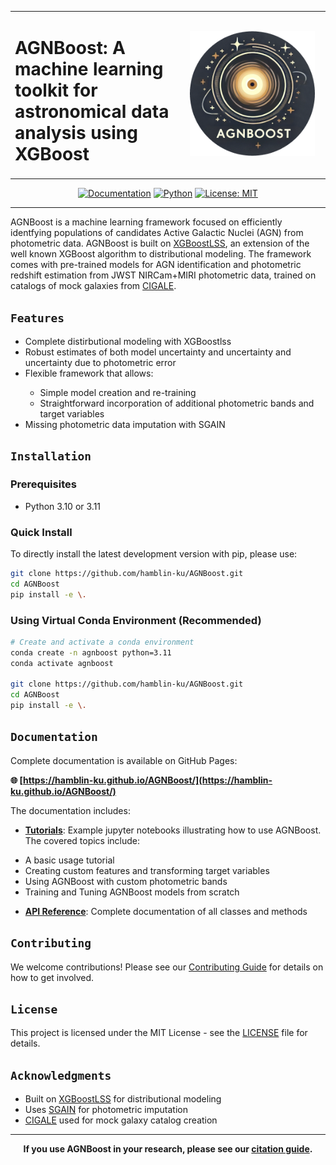 <div align="center">
  <table>
    <tr>
      <td align="left">
        <h1>AGNBoost: A machine learning toolkit for astronomical data analysis using XGBoost</h1>
      </td>
      <td align="center" width="220">
        <img src="figures/agnboost_logo.png" alt="AGNBoost Logo" width="200" height="200"/>
      </td>
    </tr>
  </table>
  
  [![Documentation](https://img.shields.io/badge/docs-github--pages-blue)](https://hamblin-ku.github.io/AGNBoost/)
  [![Python](https://img.shields.io/badge/python-3.8+-blue.svg)](https://www.python.org/downloads/)
  [![License: MIT](https://img.shields.io/badge/License-MIT-yellow.svg)](https://opensource.org/licenses/MIT)
</div>

---

AGNBoost is a machine learning framework focused on efficiently identfying populations of candidates Active Galactic Nuclei (AGN) from photometric data. AGNBoost is built on [XGBoostLSS](https://statmixedml.github.io/XGBoostLSS/), an extension of the well known XGBoost algorithm to distributional modeling. The framework comes with pre-trained models for AGN identification and photometric redshift estimation from JWST NIRCam+MIRI photometric data, trained on catalogs of mock galaxies from [CIGALE](https://cigale.lam.fr/).


## `Features`
<ul>
  <li> Complete distirbutional modeling with XGBoostlss </li> 
  <li> Robust estimates of both model uncertainty and uncertainty and uncertainty due to photometric error</li> 
  <li> Flexible framework that allows: </li> 
  <ul>
    <li> Simple model creation and re-training </li> 
    <li> Straightforward incorporation of additional photometric bands and target variables </li> 
  </ul>
  <li> Missing photometric data imputation with SGAIN </li> 
</ul>

## `Installation`

### Prerequisites
- Python 3.10 or 3.11

### Quick Install
To directly install the latest development version with pip, please use:
```bash
git clone https://github.com/hamblin-ku/AGNBoost.git
cd AGNBoost
pip install -e \.
```

### Using Virtual Conda Environment (Recommended)

```bash
# Create and activate a conda environment
conda create -n agnboost python=3.11
conda activate agnboost

git clone https://github.com/hamblin-ku/AGNBoost.git
cd AGNBoost
pip install -e \.
```

## `Documentation`

Complete documentation is available on GitHub Pages:

**🌐 [https://hamblin-ku.github.io/AGNBoost/](https://hamblin-ku.github.io/AGNBoost/)**

The documentation includes:

- **[Tutorials](https://hamblin-ku.github.io/AGNBoost/tutorials/basic-usage/)**: Example jupyter notebooks illustrating how to use AGNBoost. The covered topics include:
<ul>
<li>A basic usage tutorial</li>
<li>Creating custom features and transforming target variables</li>
<li>Using AGNBoost with custom photometric bands</li>
<li>Training and Tuning AGNBoost models from scratch</li>
</ul>

- **[API Reference](https://hamblin-ku.github.io/AGNBoost/api/)**: Complete documentation of all classes and methods

## `Contributing`

We welcome contributions! Please see our [Contributing Guide](https://kurthamblin.github.io/agnboost/contributing/) for details on how to get involved.

## `License`

This project is licensed under the MIT License - see the [LICENSE](LICENSE) file for details.

## `Acknowledgments`

- Built on [XGBoostLSS](https://statmixedml.github.io/XGBoostLSS/) for distributional modeling
- Uses [SGAIN](https://github.com/dtneves/ICCS_2021) for photometric imputation
- [CIGALE](https://cigale.lam.fr/) used for mock galaxy catalog creation

---

<div align="center">
  <strong>If you use AGNBoost in your research, please see our <a href="https://kurthamblin.github.io/agnboost/citation/">citation guide</a>.</strong>
</div>



